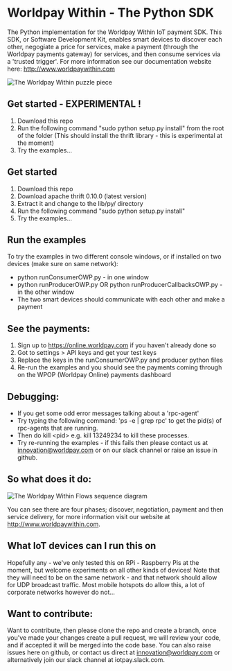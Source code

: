 # Worldpay Within - The Python SDK

The Python implementation for the Worldpay Within IoT payment SDK. This SDK, or Software Development Kit, enables smart devices to discover each other, negogiate a price for services, make a payment (through the Worldpay payments gateway) for services, and then consume services via a 'trusted trigger'. For more information see our documentation website here: http://www.worldpaywithin.com

![The Worldpay Within puzzle piece](http://wptechinnovation.github.io/worldpay-within-sdk/images/architecture/worldpayWithinFig1.png)

## Get started - EXPERIMENTAL !
1. Download this repo
2. Run the following command "sudo python setup.py install" from the root of the folder (This should install the thrift library - this is experimental at the moment)
3. Try the examples...

## Get started
1. Download this repo
2. Download apache thrift 0.10.0 (latest version)
3. Extract it and change to the lib/py/ directory
4. Run the following command "sudo python setup.py install"
5. Try the examples...

## Run the examples
To try the examples in two different console windows, or if installed on two devices (make sure on same network):
* python runConsumerOWP.py - in one window
* python runProducerOWP.py OR python runProducerCallbacksOWP.py - in the other window
* The two smart devices should communicate with each other and make a payment

## See the payments:
1. Sign up to https://online.worldpay.com if you haven't already done so
2. Got to settings > API keys and get your test keys
3. Replace the keys in the runConsumerOWP.py and producer python files
4. Re-run the examples and you should see the payments coming through on the WPOP (Worldpay Online) payments dashboard

## Debugging:
* If you get some odd error messages talking about a 'rpc-agent'
* Try typing the following command: 'ps -e | grep rpc' to get the pid(s) of rpc-agents that are running. 
* Then do kill &lt;pid&gt; e.g. kill 13249234 to kill these processes.
* Try re-running the examples - if this fails then please contact us at innovation@worldpay.com or on our slack channel or raise an issue in github.
  
## So what does it do:

![The Worldpay Within Flows sequence diagram](http://wptechinnovation.github.io/worldpay-within-sdk/images/architecture/serviceOverview.png)

You can see there are four phases; discover, negotiation, payment and then service delivery, for more information visit our website at http://www.worldpaywithin.com.

## What IoT devices can I run this on
Hopefully any - we've only tested this on RPi - Raspberry Pis at the moment, but welcome experiments on all other kinds of devices! Note that they will need to be on the same network - and that network should allow for UDP broadcast traffic. Most mobile hotspots do allow this, a lot of corporate networks however do not...

## Want to contribute:

Want to contribute, then please clone the repo and create a branch, once you've made your changes create a pull request, we will review your code, and if accepted it will be merged into the code base. You can also raise issues here on github, or contact us direct at innovation@worldpay.com or alternatively join our slack channel at iotpay.slack.com.


  
